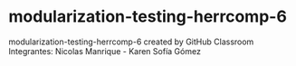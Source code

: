 # modularization-testing-herrcomp-6
modularization-testing-herrcomp-6 created by GitHub Classroom
Integrantes: Nicolas Manrique - Karen Sofía Gómez
